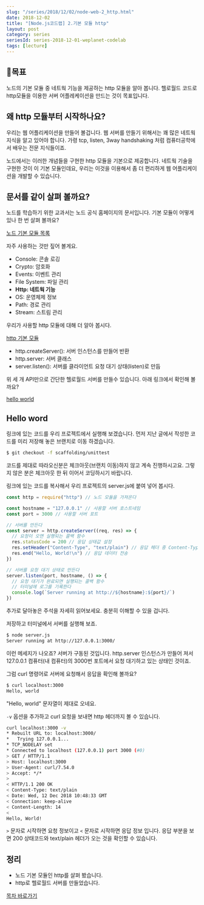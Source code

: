 ```yaml
---
slug: "/series/2018/12/02/node-web-2_http.html"
date: 2018-12-02
title: "[Node.js코드랩] 2.기본 모듈 http"
layout: post
category: series
seriesId: series-2018-12-01-weplanet-codelab
tags: [lecture]
---
```


## 🌳목표

노드의 기본 모듈 중 네트웍 기능을 제공하는 http 모듈을 알아 봅니다.
헬로월드 코드로 http모듈을 이용한 서버 어플레케이션을 만드는 것이 목표입니다.

## 왜 http 모듈부터 시작하나요?

우리는 웹 어플리케이션을 만들어 볼겁니다. 웹 서버를 만들기 위해서는 꽤 많은 네트웍 지식을 알고 있어야 합니다. 가령 tcp, listen, 3way handshaking 처럼 컴퓨터공학에서 배우는 전문 지식들이죠.

노드에서는 이러한 개념들을 구현한 http 모듈을 기본으로 제공합니다. 네트웍 기술을 구현한 것이 이 기본 모듈인데요, 우리는 이것을 이용해서 좀 더 편리하게 웹 어플리케이션을 개발할 수 있습니다.

## 문서를 같이 살펴 볼까요?

노드를 학습하기 위한 교과서는 노드 공식 홈페이지의 문서입니다. 기본 모듈이 어떻게 있나 한 번 살펴 볼까요?

[노드 기본 모듈 목록](https://nodejs.org/dist/latest-v10.x/docs/api/)

자주 사용하는 것만 짚어 볼게요.

- Console: 콘솔 로깅
- Crypto: 암호화
- Events: 이벤트 관리
- File System: 파일 관리
- **Http: 네트웍 기능**
- OS: 운영체제 정보
- Path: 경로 관리
- Stream: 스트림 관리

우리가 사용할 http 모듈에 대해 더 알아 봅시다.

[http 기본 모듈](https://nodejs.org/dist/latest-v10.x/docs/api/http.html)

- http.createServer(): 서버 인스턴스를 만들어 반환
- http.server: 서버 클래스
- server.listen(): 서버를 클라이언트 요청 대기 상태(listen)로 만듬

위 세 개 API만으로 간단한 헬로월드 서버를 만들수 있습니다.
아래 링크에서 확인해 볼까요?

[hello world](https://nodejs.org/dist/latest-v10.x/docs/api/synopsis.html)

## Hello word

링크에 있는 코드를 우리 프로젝트에서 실행해 보겠습니다.
먼저 지난 글에서 작성한 코드를 미리 저장해 놓은 브랜치로 이동 하겠습니다.

```bash
$ git checkout -f scaffolding/unittest
```

코드를 제대로 따라오신분은 체크아웃(브랜치 이동)하지 않고 계속 진행하시고요.
그렇지 않은 분은 체크아웃 한 뒤 이어서 코딩하시기 바랍니다.

링크에 있는 코드를 복사해서 우리 프로젝트의 server.js에 붙여 넣어 봅시다.

```js
const http = require("http") // 노드 모듈을 가져온다

const hostname = "127.0.0.1" // 사용할 서버 호스트네임
const port = 3000 // 사용할 서버 포트

// 서버를 만든다
const server = http.createServer((req, res) => {
  // 요청이 오면 실행되는 콜백 함수
  res.statusCode = 200 // 응답 상태값 설정
  res.setHeader("Content-Type", "text/plain") // 응답 헤더 중 Content-Type 설정
  res.end("Hello, World!\n") // 응답 데이터 전송
})

// 서버를 요청 대기 상태로 만든다
server.listen(port, hostname, () => {
  // 요청 대기가 완료되면 실행되는 콜백 함수
  // 터미널에 로그를 기록한다
  console.log(`Server running at http://${hostname}:${port}/`)
})
```

추가로 달아놓은 주석을 자세히 읽어보세요. 충분히 이해할 수 있을 겁니다.

저장하고 터미널에서 서버를 실행해 보죠.

```bash
$ node server.js
Server running at http://127.0.0.1:3000/
```

이런 메세지가 나오죠? 서버가 구동된 것입니다. http.server 인스턴스가 만들어 져서 127.0.0.1 컴퓨터(내 컴퓨터)의 3000번 포트에서 요청 대기하고 있는 상태인 것이죠.

그럼 curl 명령어로 서버에 요청해서 응답을 확인해 볼까요?

```bash
$ curl localhost:3000
Hello, world
```

"Hello, world" 문자열이 제대로 오네요.

`-v` 옵션을 추가하고 curl 요청을 보내면 http 헤더까지 볼 수 있습니다.

```bash
curl localhost:3000 -v
* Rebuilt URL to: localhost:3000/
*   Trying 127.0.0.1...
* TCP_NODELAY set
* Connected to localhost (127.0.0.1) port 3000 (#0)
> GET / HTTP/1.1
> Host: localhost:3000
> User-Agent: curl/7.54.0
> Accept: */*
>
< HTTP/1.1 200 OK
< Content-Type: text/plain
< Date: Wed, 12 Dec 2018 10:48:33 GMT
< Connection: keep-alive
< Content-Length: 14
<
Hello, World!
```

`>` 문자로 시작하면 요청 정보이고 `<` 문자로 시작하면 응답 정보 입니다.
응답 부분을 보면 200 상태코드와 text/plain 헤더가 오는 것을 확인할 수 있습니다.

## 정리

- 노드 기본 모듈인 http를 살펴 봤습니다.
- http로 헬로월드 서버를 만들었습니다.

[목차 바로가기](/series/2018/12/01/node-web-0_index.html)
